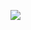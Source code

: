 ![](https://github-profile-summary-cards.vercel.app/api/cards/most-commit-language?username=daniilshat&theme=solarized_dark)
